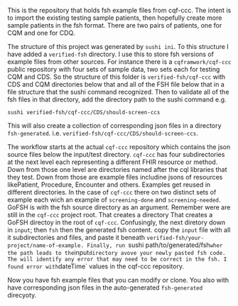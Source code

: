 This is the repository that holds fsh example files from cqf-ccc. The intent is to import the existing testing sample patients, then hopefully create more sample patients in the fsh format. There are two pairs of patients, one for CQM and one for CDQ. 

The structure of this project was generated by `sushi ini`. To this structure I have added a `verified-fsh` directory. I use this to store fsh versions of example files from other sources. For instance there is a `cqframwork/cqf-ccc` public repository with four sets of sample data, two sets each for testing CQM and CDS. So the structure of this folder is `verified-fsh/cqf-ccc` with CDS and CQM directories below that and all of the FSH file below that in a file structure that the sushi command recognized. Then to validate all of the fsh files in that directory, add the directory path to the sushi command e.g. 
```
sushi verified-fsh/cqf-ccc/CDS/should-screen-ccs
```
This will also create a collection of corresponding json files in a directory `fsh-generated`. i.e. `verified-fsh/cqf-ccc/CDS/should-screen-ccs`. 

The workflow starts at the actual `cqf-ccc` repository which contains the json source files below the input/test directory. `cqf-ccc` has four subdirectories at the next level each representing a different FHIR resource or method. Down from those one level are directories named after the cql libraries that they test. Down from those are example files includine jsons of resources likePatient, Procedure, Encounter and others. Examples get reused in different directories. In the case of `cqf-ccc` there on two distinct sets of example each wich an example of `screening-done` and `screening-needed`. GoFSH is with the fsh source directory as an argument. Remember were are still in the `cqf-ccc` project root. That creates a directory That creates a GoFSH directoy in the root of `cqf-ccc`. Confusingly, the next diretory down in `input`; then `fsh` then the generated fsh content. copy the `input` file with all it subdirectories and files, and paste it beneath `verified-fsh/your-project/name-of-example. Finally, run `sushi path/to/generated/fsh` wher the path leads to the `input` directory avove your newly pasted fsh code. The will identify any error that may need to be correct in the fsh. I found error with `dateTime` values in the cqf-ccc repository. 

Now you have fsh example files that you can modify or clone. You also with have corresponding json files in the auto-generated `fsh-generated` direcyoty. 